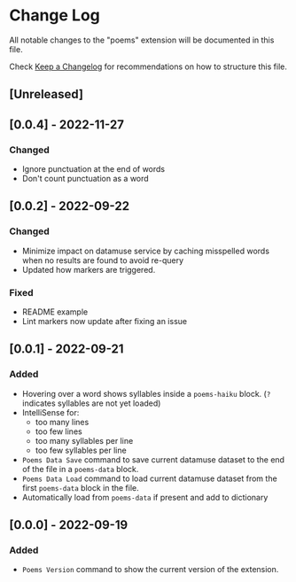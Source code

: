 # Change Log

All notable changes to the "poems" extension will be documented in this file.

Check [Keep a Changelog](http://keepachangelog.com/) for recommendations on how to structure this file.

## [Unreleased]

## [0.0.4] - 2022-11-27

### Changed

- Ignore punctuation at the end of words
- Don't count punctuation as a word

## [0.0.2] - 2022-09-22

### Changed

- Minimize impact on datamuse service by caching misspelled words when no results are found to avoid re-query
- Updated how markers are triggered.

### Fixed

- README example
- Lint markers now update after fixing an issue

## [0.0.1] - 2022-09-21

### Added

- Hovering over a word shows syllables inside a `poems-haiku` block. (`?` indicates syllables are not yet loaded)
- IntelliSense for:
    - too many lines
    - too few lines
    - too many syllables per line
    - too few syllables per line
- `Poems Data Save` command to save current datamuse dataset to the end of the file in a `poems-data` block.
- `Poems Data Load` command to load current datamuse dataset from the first `poems-data` block in the file.
- Automatically load from `poems-data` if present and add to dictionary

## [0.0.0] - 2022-09-19

### Added

- `Poems Version` command to show the current version of the extension.

